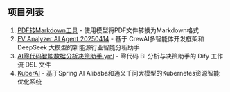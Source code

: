 ## 项目列表

1. [PDF转Markdown工具](./pdf_tools) - 使用模型将PDF文件转换为Markdown格式
2. [EV Analyzer AI Agent 20250414](./EV%20Analyzer%20AI%20Agent%2020250414) - 基于 CrewAI多智能体开发框架和 DeepSeek 大模型的新能源行业智能分析助手
3. [AI零代码智能数据分析决策助手.yml](./AI零代码智能数据分析决策助手.yml) - 零代码 BI 分析与决策助手的 Dify 工作流 DSL 文件
4. [KuberAI](./KuberAI) - 基于Spring AI Alibaba和通义千问大模型的Kubernetes资源智能优化系统
